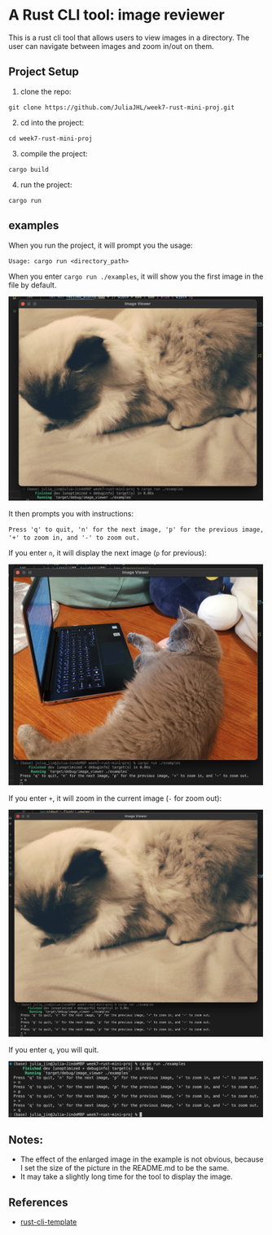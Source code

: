 # A Rust CLI tool: image reviewer
This is a rust cli tool that allows users to view images in a directory. The user can navigate between images and zoom in/out on them. 

## Project Setup
1. clone the repo:
```
git clone https://github.com/JuliaJHL/week7-rust-mini-proj.git
```
2. cd into the project:
```
cd week7-rust-mini-proj
```
3. compile the project:
```
cargo build
```
4. run the project:
```
cargo run
```

## examples
When you run the project, it will prompt you the usage:
```
Usage: cargo run <directory_path>
```
When you enter `cargo run ./examples`, it will show you the first image in the file by default.

<img width="500" alt="start" src="https://github.com/JuliaJHL/week7-rust-mini-proj/blob/main/readmepics/start.png">

It then prompts you with instructions:
```
Press 'q' to quit, 'n' for the next image, 'p' for the previous image, '+' to zoom in, and '-' to zoom out.
```
If you enter `n`, it will display the next image (`p` for previous):

<img width="500" alt="next" src="https://github.com/JuliaJHL/week7-rust-mini-proj/blob/main/readmepics/next.png">


If you enter `+`, it will zoom in the current image (`-` for zoom out):

<img width="500" alt="plus" src="https://github.com/JuliaJHL/week7-rust-mini-proj/blob/main/readmepics/plus.png">

If you enter `q`, you will quit.

<img width="500" alt="quit" src="https://github.com/JuliaJHL/week7-rust-mini-proj/blob/main/readmepics/quit.png">

## Notes:
* The effect of the enlarged image in the example is not obvious, because I set the size of the picture in the README.md to be the same.
* It may take a slightly long time for the tool to display the image. 

## References

* [rust-cli-template](https://github.com/kbknapp/rust-cli-template)

